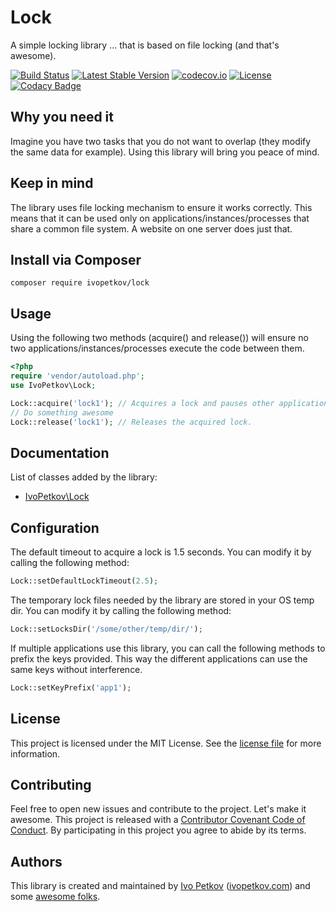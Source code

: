 # Lock

A simple locking library
... that is based on file locking (and that's awesome).

[![Build Status](https://travis-ci.org/ivopetkov/lock.svg)](https://travis-ci.org/ivopetkov/lock)
[![Latest Stable Version](https://poser.pugx.org/ivopetkov/lock/v/stable)](https://packagist.org/packages/ivopetkov/lock)
[![codecov.io](https://codecov.io/github/ivopetkov/lock/coverage.svg?branch=master)](https://codecov.io/github/ivopetkov/lock?branch=master)
[![License](https://poser.pugx.org/ivopetkov/lock/license)](https://packagist.org/packages/ivopetkov/lock)
[![Codacy Badge](https://api.codacy.com/project/badge/Grade/dafa5722288b409a9d447fa6aabd572b)](https://www.codacy.com/app/ivo_2/lock)

## Why you need it

Imagine you have two tasks that you do not want to overlap (they modify the same data for example). Using this library will bring you peace of mind.

## Keep in mind

The library uses file locking mechanism to ensure it works correctly. This means that it can be used only on applications/instances/processes that share a common file system. A website on one server does just that.

## Install via Composer

```shell
composer require ivopetkov/lock
```

## Usage

Using the following two methods (acquire() and release()) will ensure no two applications/instances/processes execute the code between them.
```php
<?php
require 'vendor/autoload.php';
use IvoPetkov\Lock;

Lock::acquire('lock1'); // Acquires a lock and pauses other applications/instances/processes until the lock is released.
// Do something awesome
Lock::release('lock1'); // Releases the acquired lock.
```

## Documentation

List of classes added by the library:

- [IvoPetkov\Lock](https://github.com/ivopetkov/lock/blob/master/docs/classes/IvoPetkov-Lock.md)

## Configuration

The default timeout to acquire a lock is 1.5 seconds. You can modify it by calling the following method:

```php
Lock::setDefaultLockTimeout(2.5);
```

The temporary lock files needed by the library are stored in your OS temp dir. You can modify it by calling the following method:

```php
Lock::setLocksDir('/some/other/temp/dir/');
```

If multiple applications use this library, you can call the following methods to prefix the keys provided. This way the different applications can use the same keys without interference.

```php
Lock::setKeyPrefix('app1');
```

## License
This project is licensed under the MIT License. See the [license file](https://github.com/ivopetkov/lock/blob/master/LICENSE) for more information.

## Contributing
Feel free to open new issues and contribute to the project. Let's make it awesome.
This project is released with a [Contributor Covenant Code of Conduct](https://github.com/ivopetkov/lock/blob/master/CODE-OF-CONDUCT.md). By participating in this project you agree to abide by its terms.

## Authors
This library is created and maintained by [Ivo Petkov](https://github.com/ivopetkov/) ([ivopetkov.com](https://ivopetkov.com)) and some [awesome folks](https://github.com/ivopetkov/lock/graphs/contributors).

